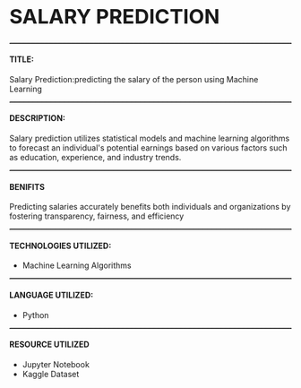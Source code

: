 <h1 style="font-size:36px;">SALARY PREDICTION</h1>

<hr style="border: none; border-top: 1px dotted #999;"/>

<h4>TITLE:</h4>
<p>Salary Prediction:predicting the salary of the person using Machine Learning</p>
<hr style="border: none; border-top: 1px dotted #999;"/>
<h4>DESCRIPTION:</h4>
<p>Salary prediction utilizes statistical models and machine learning algorithms to forecast an individual's potential earnings based on various factors such as education, experience, and industry trends.</p>
<hr style="border: none; border-top: 1px dotted #999;"/>
<h4>BENIFITS</h4>
<P>Predicting salaries accurately benefits both individuals and organizations by fostering transparency, fairness, and efficiency</P>
<hr style="border: none; border-top: 1px dotted #999;"/>
<h4>TECHNOLOGIES UTILIZED:</h4>
<ul>
  <li>Machine Learning Algorithms</li>
</ul>
<hr style="border: none; border-top: 1px dotted #999;"/>
<h4>LANGUAGE UTILIZED:</h4>
<ul>
  <li>Python</li>
</ul>
<hr style="border: none; border-top: 1px dotted #999;"/>
<h4>RESOURCE UTILIZED</h4>
<ul>
  <li>Jupyter Notebook</li>
  <li>Kaggle Dataset</li>
</ul>
